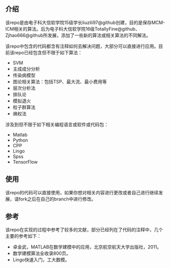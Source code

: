 ## 介绍
该repo是由电子科大信软学院15级学长liuzili97@github创建，目的是保存MCM-ICM相关的算法。后为电子科大信软学院16级TotallyFine@github、Zjhao666@github所发展，添加了一些新的算法或相关算法的不同解法。

该repo中包含的代码都含有注释如何去解决问题，大部分可以直接进行应用。目前该repo已经包含但不限于如下算法：
 - SVM
 - 主成成分分析
 - 传染病模型
 - 图论相关算法：包括TSP、最大流、最小费用等
 - 层次分析法
 - 排队论
 - 模拟退火
 - 粒子群算法
 - 熵权法

涉及到但不限于如下相关编程语言或软件或代码包：
 - Matlab
 - Python
 - CPP
 - Lingo
 - Spss
 - TensorFlow

## 使用
该repo的代码可以直接使用，如果你想对相关内容进行更改或者自己进行继续发展，请fork之后在自己的branch中进行修改。

## 参考
该repo在实现的过程中参考了较多的文献，部分已经列在了代码的注释中，几个主要的参考如下：
 - 卓金武，MATLAB在数学建模中的应用，北京航空航天大学出版社，2011。
 - 数学建模算法全收录800页。
 - Lingo快速入门，工大数模。